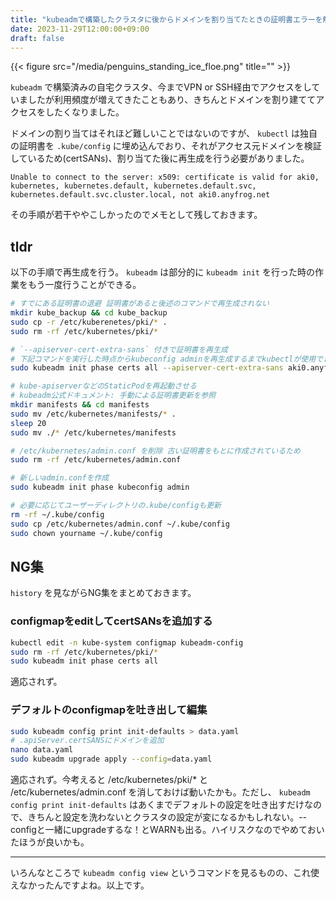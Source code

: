 ```yaml
---
title: "kubeadmで構築したクラスタに後からドメインを割り当てたときの証明書エラーを解決する"
date: 2023-11-29T12:00:00+09:00
draft: false
---
```


{{< figure src="/media/penguins_standing_ice_floe.png" title="" >}}

`kubeadm` で構築済みの自宅クラスタ、今までVPN or SSH経由でアクセスをしていましたが利用頻度が増えてきたこともあり、きちんとドメインを割り建ててアクセスをしたくなりました。

ドメインの割り当てはそれほど難しいことではないのですが、 `kubectl` は独自の証明書を `.kube/config` に埋め込んでおり、それがアクセス元ドメインを検証しているため(certSANs)、割り当てた後に再生成を行う必要がありました。


```plain
Unable to connect to the server: x509: certificate is valid for aki0, kubernetes, kubernetes.default, kubernetes.default.svc, kubernetes.default.svc.cluster.local, not aki0.anyfrog.net
```

その手順が若干ややこしかったのでメモとして残しておきます。

## tldr

以下の手順で再生成を行う。 `kubeadm` は部分的に `kubeadm init` を行った時の作業をもう一度行うことができる。
```bash
# すでにある証明書の退避 証明書があると後述のコマンドで再生成されない
mkdir kube_backup && cd kube_backup
sudo cp -r /etc/kuberenetes/pki/* .
sudo rm -rf /etc/kubernetes/pki/*

# `--apiserver-cert-extra-sans` 付きで証明書を再生成
# 下記コマンドを実行した時点からkubeconfig adminを再生成するまでkubectlが使用できなくなる可能性がある
sudo kubeadm init phase certs all --apiserver-cert-extra-sans aki0.anyfrog.net

# kube-apiserverなどのStaticPodを再起動させる
# kubeadm公式ドキュメント: 手動による証明書更新を参照
mkdir manifests && cd manifests
sudo mv /etc/kubernetes/manifests/* .
sleep 20
sudo mv ./* /etc/kubernetes/manifests

# /etc/kubernetes/admin.conf を削除 古い証明書をもとに作成されているため
sudo rm -rf /etc/kubernetes/admin.conf

# 新しいadmin.confを作成
sudo kubeadm init phase kubeconfig admin

# 必要に応じてユーザーディレクトリの.kube/configも更新
rm -rf ~/.kube/config
sudo cp /etc/kubernetes/admin.conf ~/.kube/config
sudo chown yourname ~/.kube/config
```

## NG集
`history` を見ながらNG集をまとめておきます。

### configmapをeditしてcertSANsを追加する

```bash
kubectl edit -n kube-system configmap kubeadm-config
sudo rm -rf /etc/kubernetes/pki/*
sudo kubeadm init phase certs all
```

適応されず。

### デフォルトのconfigmapを吐き出して編集

```bash
sudo kubeadm config print init-defaults > data.yaml
# .apiServer.certSANSにドメインを追加
nano data.yaml
sudo kubeadm upgrade apply --config=data.yaml
```

適応されず。今考えると /etc/kubernetes/pki/* と /etc/kubernetes/admin.conf を消しておけば動いたかも。ただし、 `kubeadm config print init-defaults` はあくまでデフォルトの設定を吐き出すだけなので、きちんと設定を洗わないとクラスタの設定が変になるかもしれない。--configと一緒にupgradeするな！とWARNも出る。ハイリスクなのでやめておいたほうが良いかも。

---

いろんなところで `kubeadm config view` というコマンドを見るものの、これ使えなかったんですよね。以上です。